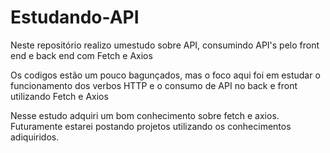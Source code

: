<h1>Estudando-API</h1>

<p>Neste repositório realizo umestudo sobre API, consumindo API's pelo front end e back end com Fetch e Axios</p>

<p>Os codigos estão um pouco bagunçados, mas o foco aqui foi em estudar o funcionamento dos verbos HTTP e o consumo de API no back e front utilizando Fetch e Axios</p>

<p>Nesse estudo adquiri um bom conhecimento sobre fetch e axios. Futuramente estarei postando projetos utilizando os conhecimentos adiquiridos.</p>
